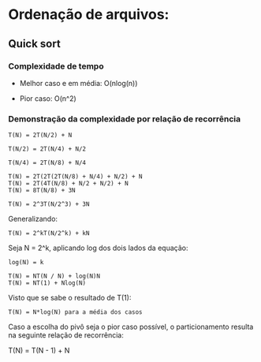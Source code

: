 # Ordenação de arquivos:

## Quick sort

### Complexidade de tempo

- Melhor caso e em média: O(nlog(n))

- Pior caso: O(n^2)

### Demonstração da complexidade por relação de recorrência

```
T(N) = 2T(N/2) + N

T(N/2) = 2T(N/4) + N/2

T(N/4) = 2T(N/8) + N/4

T(N) = 2T(2T(2T(N/8) + N/4) + N/2) + N
T(N) = 2T(4T(N/8) + N/2 + N/2) + N
T(N) = 8T(N/8) + 3N

T(N) = 2^3T(N/2^3) + 3N
```

Generalizando:

```
T(N) = 2^kT(N/2^k) + kN
```

Seja N = 2^k, aplicando log dos dois lados da equação:

```
log(N) = k

T(N) = NT(N / N) + log(N)N
T(N) = NT(1) + Nlog(N)
```

Visto que se sabe o resultado de T(1):

```
T(N) = N*log(N) para a média dos casos
```

Caso a escolha do pivô seja o pior caso possível, o particionamento resulta na seguinte relação de recorrência:

T(N) = T(N - 1) + N
